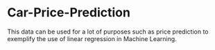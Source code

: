 # Car-Price-Prediction
This data can be used for a lot of purposes such as price prediction to exemplify the use of linear regression in Machine Learning.
